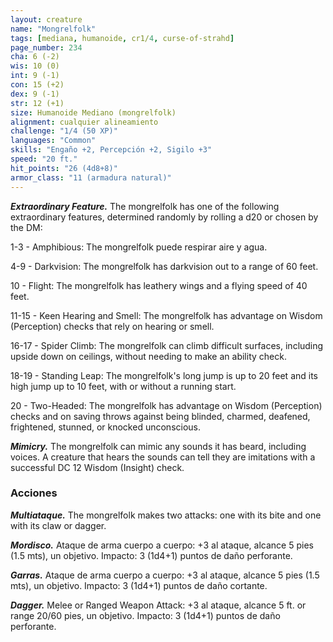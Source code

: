 ```yaml
---
layout: creature
name: "Mongrelfolk"
tags: [mediana, humanoide, cr1/4, curse-of-strahd]
page_number: 234
cha: 6 (-2)
wis: 10 (0)
int: 9 (-1)
con: 15 (+2)
dex: 9 (-1)
str: 12 (+1)
size: Humanoide Mediano (mongrelfolk)
alignment: cualquier alineamiento
challenge: "1/4 (50 XP)"
languages: "Common"
skills: "Engaño +2, Percepción +2, Sigilo +3"
speed: "20 ft."
hit_points: "26 (4d8+8)"
armor_class: "11 (armadura natural)"
---
```


***Extraordinary Feature.*** The mongrelfolk has one of the following extraordinary features, determined randomly by rolling a d20 or chosen by the DM:

1-3 - Amphibious: The mongrelfolk puede respirar aire y agua.

4-9 - Darkvision: The mongrelfolk has darkvision out to a range of 60 feet.

10 - Flight: The mongrelfolk has leathery wings and a flying speed of 40 feet.

11-15 - Keen Hearing and Smell: The mongrelfolk has advantage on Wisdom (Perception) checks that rely on hearing or smell.

16-17 - Spider Climb: The mongrelfolk can climb difficult surfaces, including upside down on ceilings, without needing to make an ability check.

18-19 - Standing Leap: The mongrelfolk's long jump is up to 20 feet and its high jump up to 10 feet, with or without a running start.

20 - Two-Headed: The mongrelfolk has advantage on Wisdom (Perception) checks and on saving throws against being blinded, charmed, deafened, frightened, stunned, or knocked unconscious.

***Mimicry.*** The mongrelfolk can mimic any sounds it has beard, including voices. A creature that hears the sounds can tell they are imitations with a successful DC 12 Wisdom (Insight) check.

### Acciones

***Multiataque.*** The mongrelfolk makes two attacks: one with its bite and one with its claw or dagger.

***Mordisco.*** Ataque de arma cuerpo a cuerpo: +3 al ataque, alcance 5 pies (1.5 mts), un objetivo. Impacto: 3 (1d4+1) puntos de daño perforante.

***Garras.*** Ataque de arma cuerpo a cuerpo: +3 al ataque, alcance 5 pies (1.5 mts), un objetivo. Impacto: 3 (1d4+1) puntos de daño cortante.

***Dagger.*** Melee or Ranged Weapon Attack: +3 al ataque, alcance 5 ft. or range 20/60 pies, un objetivo. Impacto: 3 (1d4+1) puntos de daño perforante.